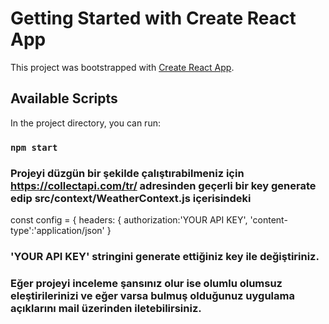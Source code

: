 # Getting Started with Create React App

This project was bootstrapped with [Create React App](https://github.com/facebook/create-react-app).

## Available Scripts

In the project directory, you can run:

### `npm start`


### Projeyi düzgün bir şekilde çalıştırabilmeniz için   https://collectapi.com/tr/ adresinden geçerli bir key generate edip src/context/WeatherContext.js içerisindeki


 const config = {
            headers: {
                authorization:'YOUR API KEY',
                'content-type':'application/json'
            }
          
        
        
### 'YOUR API KEY' stringini generate ettiğiniz key ile değiştiriniz.



### Eğer projeyi inceleme şansınız olur ise olumlu olumsuz eleştirilerinizi ve eğer varsa bulmuş olduğunuz uygulama açıklarını mail üzerinden iletebilirsiniz.
